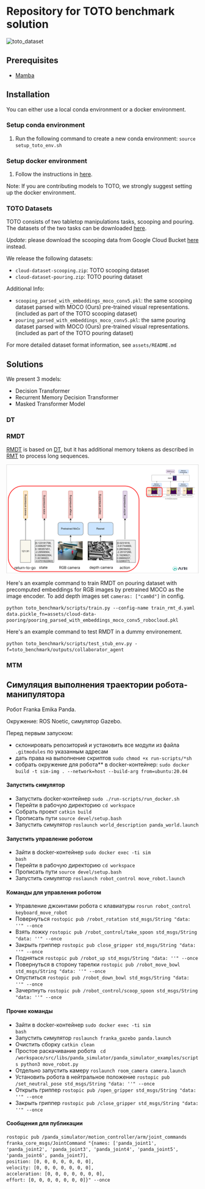 # Repository for TOTO benchmark solution
<!-- TODO: add teaser figures, some setup/task images, etc  -->
![toto_dataset](docs/images/toto_dataset.gif)

## Prerequisites
- [Mamba](https://mamba.readthedocs.io/en/latest/installation.html)

## Installation
You can either use a local conda environment or a docker environment.

### Setup conda environment
1. Run the following command to create a new conda environment: ```source setup_toto_env.sh```

### Setup docker environment
1. Follow the instructions in [here](https://github.com/AGI-Labs/toto_benchmark/blob/main/docker/README.md).

Note: If you are contributing models to TOTO, we strongly suggest setting up the docker environment.

### TOTO Datasets
<!-- TODO: need to update the dataset link after google drive clean up -->
TOTO consists of two tabletop manipulations tasks, scooping and pouring. The datasets of the two tasks can be downloaded [here](https://drive.google.com/drive/folders/1JGPGjCqUP4nUOAxY3Fpx3PjUQ_loo7fc?usp=share_link).

*Update*: please download the scooping data from Google Cloud Bucket [here](https://console.cloud.google.com/storage/browser/toto-dataset) instead.

<!-- TODO: update link to dataset README.md file. May consider create a dataset/ folder and add the readme into the repo -->
We release the following datasets: 
- `cloud-dataset-scooping.zip`: TOTO scooping dataset
- `cloud-dataset-pouring.zip`: TOTO pouring dataset

Additional Info:
- `scooping_parsed_with_embeddings_moco_conv5.pkl`: the same scooping dataset parsed with MOCO (Ours) pre-trained visual representations. (included as part of the TOTO scooping dataset) 
- `pouring_parsed_with_embeddings_moco_conv5.pkl`: the same pouring dataset parsed with MOCO (Ours) pre-trained visual representations. 
(included as part of the TOTO pouring dataset)

For more detailed dataset format information, see `assets/README.md`

## Solutions

We present 3 models:
- Decision Transformer
- Recurrent Memory Decision Transformer
- Masked Transformer Model

### DT

### RMDT

[RMDT](https://arxiv.org/pdf/2306.09459.pdf) is based on [DT](https://arxiv.org/pdf/2106.01345.pdf), but it has additional memory tokens as described in [RMT](https://arxiv.org/pdf/2207.06881.pdf) to process long sequences.

![model-architecture](docs/images/model.PNG)

Here's an example command to train RMDT on pouring dataset with precomputed embeddings for RGB images by pretrained MOCO as the image encoder. To add depth images set `cameras: ["cam0d"]` in config.

```
python toto_benchmark/scripts/train.py --config-name train_rmt_d.yaml data.pickle_fn=assets/cloud-data-pooring/pooring_parsed_with_embeddings_moco_conv5_robocloud.pkl
```

Here's an example command to test RMDT in a dummy environement.

```
python toto_benchmark/scripts/test_stub_env.py -f=toto_benchmark/outputs/collaborator_agent
```

### MTM

## Симуляция выполнения траектории робота-манипулятора

Робот Franka Emika Panda.

Окружение: ROS Noetic, симулятор Gazebo.

Перед первым запуском:

- склонировать репозиторий и установить все модули из файла  ```.gitmodules``` по указанным адресам
- дать права на выполнение скриптов ```sudo chmod +x run-scripts/*sh```
- собрать окружение для робота** в docker-контейнер: ```sudo docker build -t sim-img . --network=host --build-arg from=ubuntu:20.04```


#### Запустить симулятор

- Запустить docker-контейнер ```sudo ./run-scripts/run_docker.sh```
- Перейти в рабочую директорию ```cd workspace```
- Собрать проект ```catkin build```
- Прописать пути ```source devel/setup.bash```
- Запустить симулятор ```roslaunch world_description panda_world.launch```


#### Запустить управление роботом

- Зайти в docker-контейнер <code>sudo docker exec -ti sim bash</code>
- Перейти в рабочую директорию ```cd workspace```
- Прописать пути ```source devel/setup.bash```
- Запустить симулятор ```roslaunch robot_control move_robot.launch```


#### Команды для управления роботом

- Управление джоинтами робота с клавиатуры ```rosrun robot_control keyboard_move_robot```
- Повернуться  ```rostopic pub /robot_rotation std_msgs/String "data: ''" --once```
- Взять ложку ```rostopic pub /robot_control/take_spoon std_msgs/String "data: ''" --once```
- Закрыть гриппер ```rostopic pub close_gripper std_msgs/String "data: ''" --once```
- Подняться ```rostopic pub /robot_up std_msgs/String "data: ''" --once```
- Повернуться в сторону тарелки ```rostopic pub /robot_move_bowl std_msgs/String "data: ''" --once```
- Опуститься ```rostopic pub /robot_down_bowl std_msgs/String "data: ''" --once```
- Зачерпнуть ```rostopic pub /robot_control/scoop_spoon std_msgs/String "data: ''" --once```


#### Прочие команды 

- Зайти в docker-контейнер <code>sudo docker exec -ti sim bash</code>
- Запустить симулятор ```roslaunch franka_gazebo panda.launch```
- Очистить сборку ```catkin clean```
- Простое раскачивание робота ```
cd /workspace/src/libs/panda_simulator/panda_simulator_examples/scripts
python3 move_robot.py```
- Отдельно запустить камеру ```roslaunch room_camera camera.launch```
- Установить робота в нейтральное положение ```rostopic pub /set_neutral_pose std_msgs/String "data: ''" --once```
- Открыть гриппер ```rostopic pub /open_gripper std_msgs/String "data: ''" --once```
- Закрыть гриппер ```rostopic pub /close_gripper std_msgs/String "data: ''" --once```


#### Сообщения для публикации

```
rostopic pub /panda_simulator/motion_controller/arm/joint_commands franka_core_msgs/JointCommand "{names: ['panda_joint1', 'panda_joint2', 'panda_joint3', 'panda_joint4', 'panda_joint5', 'panda_joint6', panda_joint7],
position: [0, 0, 0, 0, 0, 0, 0],
velocity: [0, 0, 0, 0, 0, 0, 0],
acceleration: [0, 0, 0, 0, 0, 0, 0],
effort: [0, 0, 0, 0, 0, 0, 0]}" --once 
```